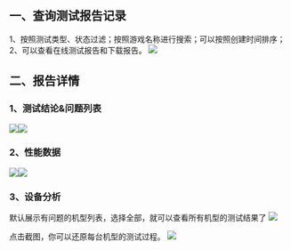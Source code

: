 ## 一、查询测试报告记录
1、按照测试类型、状态过滤；按照游戏名称进行搜索；可以按照创建时间排序；
2、可以查看在线测试报告和下载报告。
![](https://mccdn.qcloud.com/static/img/5048ad0ead38beedfe97873f68a31e09/image.png)

## 二、报告详情

### 1、测试结论&问题列表
![](https://mccdn.qcloud.com/static/img/63da051d2f555560c2b1299f9b6a5b49/image.png)![](https://mccdn.qcloud.com/static/img/fab1bea34c5947e4f2acbcc955e43273/image.png)

### 2、性能数据
![](https://mccdn.qcloud.com/static/img/e1f21b2ff7f233678ba38a9655bd7604/image.png)![](https://mccdn.qcloud.com/static/img/425deb634f304ba872810e0fbefd92bd/image.png)

### 3、设备分析
默认展示有问题的机型列表，选择全部，就可以查看所有机型的测试结果了
![](https://mccdn.qcloud.com/static/img/c45df26d2f6b473a82edbf43e47c3fe0/image.png)

点击截图，你可以还原每台机型的测试过程。
![](https://mccdn.qcloud.com/static/img/835a19a810b61c851c78ec356120c4d0/image.png)
